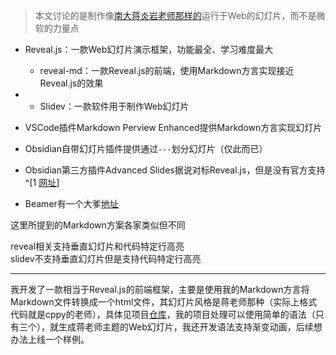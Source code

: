 >本文讨论的是制作像[南大蒋炎岩老师那样的](http://jyywiki.cn/OS/2022/slides/1.slides#/)运行于Web的幻灯片，而不是微软的力量点

+ Reveal.js：一款Web幻灯片演示框架，功能最全、学习难度最大
	+ reveal-md：一款Reveal.js的前端，使用Markdown方言实现接近Reveal.js的效果
+ + Slidev：一款软件用于制作Web幻灯片
+ VSCode插件Markdown Perview Enhanced提供Markdown方言实现幻灯片
+ Obsidian自带幻灯片插件提供通过`---`划分幻灯片（仅此而已）
+ Obsidian第三方插件Advanced Slides据说对标Reveal.js，但是没有官方支持^[1 [网址](https://forum.obsidian.md/t/advanced-slides-create-markdown-based-reveal-js-presentations-in-obsidian/28243/200)]

+ Beamer有一个大爹[地址](https://www.overleaf.com/learn/latex/Beamer)

这里所提到的Markdown方案各家类似但不同

reveal相关支持垂直幻灯片和代码特定行高亮  
slidev不支持垂直幻灯片但是支持代码特定行高亮

---

我开发了一款相当于Reveal.js的前端框架，主要是使用我的Markdown方言将Markdown文件转换成一个html文件，其幻灯片风格是蒋老师那种（实际上格式代码就是cppy的老师），具体见项目[仓库](https://github.com/zweix123/jyyslide-md)，我的项目处理可以使用简单的语法（只有三个），就生成蒋老师主题的Web幻灯片，我还开发语法支持渐变动画，后续想办法上线一个样例。